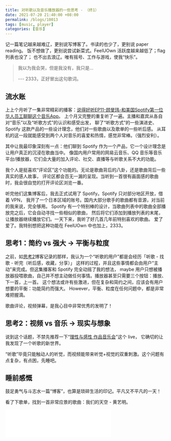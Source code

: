 ```yaml
---
title: 对听歌以及音乐播放器的一些思考 - （终1）
date: 2021-07-20 21:40:00 +08:00
permalink: /blogs/10013
tags: [music, player]
categories: [音乐]
---
```


记一篇笔记越来越难辽，更别说写博客了。书读的也少了，更别说 paper reading。
饭不想做了，更别说尝试新菜式。FeelUOwn 活跃度越来越低了；flag 列表也没了；
也不出去浪辽。唯有摇号、工作与游戏，使我“快乐”。

> 我以为我会哭，但是我没有，我只是...
>
> --- 2333，正好冒出这句歌词。

## 流水账

上上个月听了一集非常精彩的播客：[说得好听EP11-顾旻玮-和美国Spotify第一位华人员工聊聊这个音乐App][podcast-spotify]。
上个月又完整的重复听了一遍。主播和嘉宾从各自对“音乐”以及“听歌方式”的认识和感受出发，
聊了“听歌方式”的一些演进史、Spotify 这款产品的一些设计理念，他们对一些歌曲以及歌单的一些听后感。
从耳机的这一段就能感受到两个人对音乐的喜爱和热情，感觉非常棒。（强烈安利）。

其中让我最印象深刻有一点：他们聊到 Spotify 作为一个产品，它一个设计理念是让用户真正的沉浸在歌曲当中。
像国内用户常用的网易云音乐、QQ 音乐等音乐平台/播放器，它们会大量的加入评论、社交、直播等与听歌关系不大的功能。

我个人是挺喜欢“评论区”这个功能的。无论是歌曲背后的八卦，还是歌曲背后一些真实的感人故事，
评论区都会百无一漏的呈现。当听到一首很有画面感的歌曲时，我会很自觉的打开评论区浏览一番。

听完他们这集博客后，我去正式试用了 Spotify。Spotify 只对部分地区开放，借着 VPN，
我开了一个日本区域的账号。国内大部分歌手的歌曲都有音源，对当前的我来说，完全够用。
Spotify 有一个特别棒的设计，当歌曲列表中的歌曲全部播放完之后，它会自动寻找一些相似的歌曲，
然后将它们添加到播放列表的末尾，让播放器继续播放它们。一天下来，我听了好几首几年前特别喜欢的歌曲。
爱了爱了。我特别想把这种功能在 FeelUOwn 中也加上，2333。

## 思考1：简约 vs 强大 -> 平衡与粒度

之前，如[思考2][thinking2]博客记录的那样，我认为一个“听歌的用户”都是会经历「听歌 - 找歌 - 听完（听后感，收藏，分享）」
这样的过程，并且这些事情都会由用户“主动”来完成。但这集播客和 Spotify 完全动摇了我的想法，
maybe 用户只想被播放器投喂歌曲，自己并不想主动做任何事情。播放器甚至只需要三个按钮：播放、下一首，上一首。
这个想法或许有些激进，但在复杂和简约之间，应该会有用户想要的平衡：功能简约而强大。
However，平衡、粒度在任何问题中，都是非常难把握滴。

歌曲评论，视频弹幕，是我心目中非常优秀的发明了！

## 思考2：视频 vs 音乐 -> 现实与想象

说到这个话题，不禁先推荐一下“[理性与感性 作品音乐会][Sense And Sensibility]”这个 live，
它确切的让我发现了一个听歌的新世界。

“听歌”毕竟只能触动人的听觉，而视频能带来听觉+视觉的双重刺激。这个问题有点复杂，有点困，先睡吧。


## 睡前感慨

鼓足勇气与斗志水一篇“博客”，也算是琐碎生活的印记。平凡又不平凡的一天！

看了下歌单，找到一首非常应景的歌曲：我们的天空 - 黄艺明。
<iframe frameborder="no" border="0" marginwidth="0" marginheight="0" width=330 height=86
    src="//music.163.com/outchain/player?type=2&id=26348100&auto=0&height=66">
</iframe>


[podcast-spotify]: https://www.xiaoyuzhoufm.com/episode/5fb9c23fdee9c1e16d73eab7
[Sense And Sensibility]: https://www.bilibili.com/video/BV1d4411A76u?from=search&seid=16060406316480128981
[thinking2]: /blogs/10011

